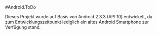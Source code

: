 #Android.ToDo

Dieses Projekt wurde auf Basis von Android 2.3.3 (API 10) entwickelt, da zum 
Entwicklungszeitpunkt lediglich ein altes Android Smartphone zur Verfügung stand.